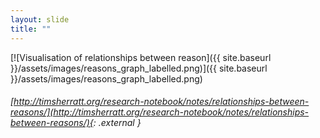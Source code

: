 ```yaml
---
layout: slide
title: ""
---
```


[![Visualisation of relationships between reason]({{ site.baseurl }}/assets/images/reasons_graph_labelled.png)]({{ site.baseurl }}/assets/images/reasons_graph_labelled.png)

###### [http://timsherratt.org/research-notebook/notes/relationships-between-reasons/](http://timsherratt.org/research-notebook/notes/relationships-between-reasons/){: .external }
